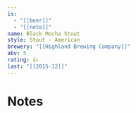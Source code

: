 ```yaml
---
is:
  - "[[beer]]"
  - "[[note]]"
name: Black Mocha Stout
style: Stout - American
brewery: "[[Highland Brewing Company]]"
abv: 5
rating: 👍
last: "[[2015-12]]"
---
```

# Notes

